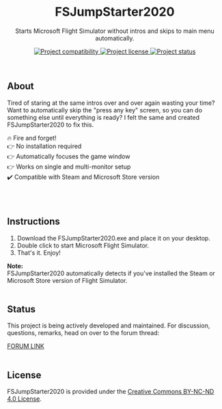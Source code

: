 <h1 align="center">FSJumpStarter2020</h1>

<p align="center">Starts Microsoft Flight Simulator without intros and skips to main menu automatically.</p>

<p align="center">
  <a href="https://www.flightsimulator.com/">
    <img src="https://img.shields.io/badge/Microsoft-FS%202020-blue.svg" alt="Project compatibility" />
  </a>
  <a href="#license">
    <img src="https://img.shields.io/static/v1?style=flat&logo=creative%20commons&label=license&message=by-nc-nd&color=f8722a" alt="Project license" />
  </a>
  <a href="#status">
    <img src="https://img.shields.io/badge/status-active-brightgreen.svg" alt="Project status" />
  </a>
</p>

<br>

## About
Tired of staring at the same intros over and over again wasting your time? Want to automatically skip the "press any key" screen, so you can do something else until everything is ready? I felt the same and created FSJumpStarter2020 to fix this.

:fire: Fire and forget! <br>
:point_right: No installation required <br>
:point_right: Automatically focuses the game window <br>
:point_right: Works on single and multi-monitor setup <br>
:heavy_check_mark: Compatible with Steam and Microsoft Store version

<br><br>

## Instructions
1. Download the FSJumpStarter2020.exe and place it on your desktop. 
2. Double click to start Microsoft Flight Simulator. 
3. That's it. Enjoy! 

**Note:**<br>FSJumpStarter2020 automatically detects if you've installed the Steam or Microsoft Store version of Flight Simulator.
<br><br>

## Status
This project is being actively developed and maintained. For discussion, questions, remarks, head on over to the forum thread: 

[FORUM LINK](https://forums.flightsimulator.com/)
<br><br>

## License
FSJumpStarter2020 is provided under the [Creative Commons BY-NC-ND 4.0 License](https://creativecommons.org/licenses/by-nc-nd/4.0/).
